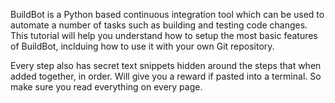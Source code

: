 BuildBot is a Python based continuous integration tool which can be used to automate a number of tasks such as building and testing code changes. 
This tutorial will help you understand how to setup the most basic features of BuildBot, inclduing how to use it with your own Git repository.

Every step also has secret text snippets hidden around the steps that when added together, in order. Will give you a reward if pasted into a terminal. So make sure you read everything on every page.